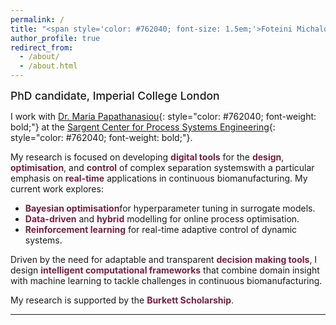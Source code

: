 ```yaml
---
permalink: /
title: "<span style='color: #762040; font-size: 1.5em;'>Foteini Michalopoulou</span>"
author_profile: true
redirect_from: 
  - /about/
  - /about.html
---
```


<span style="font-size: 1.25em; font-weight: 500;">PhD candidate, Imperial College London</span> 

I work with [Dr. Maria Papathanasiou](https://www.papathanlab.com/){: style="color: #762040; font-weight: bold;"} at the [Sargent Center for Process Systems Engineering](https://www.imperial.ac.uk/process-systems-engineering/){: style="color: #762040; font-weight: bold;"}. 

My research is focused on developing <span style='color: #762040; font-weight: bold;'>digital tools</span> for the <span style='color: #762040; font-weight: bold;'>design</span>, <span style='color: #762040; font-weight: bold;'>optimisation</span>, and <span style='color: #762040; font-weight: bold;'>control</span> of complex separation systemswith a particular emphasis on <span style='color: #762040; font-weight: bold;'>real-time</span> applications in continuous biomanufacturing. My current work explores:
<ul>
  <li><span style='color: #762040; font-weight: bold;'>Bayesian optimisation</span>for hyperparameter tuning in surrogate models.</li>
  <li><span style='color: #762040; font-weight: bold;'>Data-driven</span> and <span style='color: #762040; font-weight: bold;'>hybrid</span> modelling for online process optimisation.</li>
  <li><span style='color: #762040; font-weight: bold;'>Reinforcement learning</span> for real-time adaptive control of dynamic systems.</li>
</ul>

Driven by the need for adaptable and transparent <span style='color: #762040; font-weight: bold;'>decision making tools</span>, I design <span style='color: #762040; font-weight: bold;'>intelligent computational frameworks</span> that combine domain insight with machine learning to tackle challenges in continuous biomanufacturing.

My research is supported by the <span style='color: #762040; font-weight: bold;'>Burkett Scholarship</span>.

---

<!-- ## <span style="color: #762040; font-weight: bold; font-size: 1.25em;">Research Interests</span>

<table style="border: 1px solid white; border-collapse: collapse; width: 100%; font-size: 1em;">
  <tr>
    <td style="padding-right: 40px; vertical-align: top; border: 1px solid white;">
      <ul style="list-style-type: none; padding-left: 0;">
        <li>• Neural Combinatorial Optimisation</li>
        <li>• Decision-focused Learning</li>
        <li>• Bayesian Optimisation</li>
        <li>• Model Predictive Control</li>
      </ul>
    </td>
    <td style="vertical-align: top; border: 1px solid white;">
      <ul style="list-style-type: none; padding-left: 0;">
        <li>• Mixed Integer Optimisation</li>
        <li>• Graph Neural Networks</li>
        <li>• Gaussian Processes</li>
        <li>• Reinforcement Learning</li>
      </ul>
    </td>
  </tr>
</table> -->
